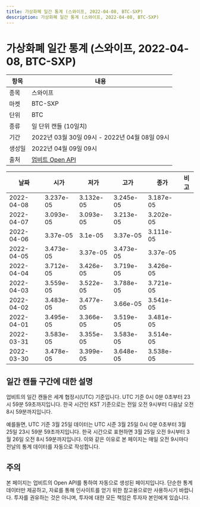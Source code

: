 ```yaml
---
title: 가상화폐 일간 통계 (스와이프, 2022-04-08, BTC-SXP)
description: 가상화폐 일간 통계 (스와이프, 2022-04-08, BTC-SXP)
---
```



가상화폐 일간 통계 (스와이프, 2022-04-08, BTC-SXP)
===

|항목|내용|
|--|--|
|종목|스와이프|
|마켓|BTC-SXP|
|단위|BTC|
|종류|일 단위 캔들 (10일치)|
|기간|2022년 03월 30일 09시 - 2022년 04월 08일 09시|
|생성일|2022년 04월 09일 09시|
|출처|[업비트 Open API](https://docs.upbit.com)|


|날짜|시가|저가|고가|종가|비고|
|--|--|--|--|--|--|
|2022-04-08|3.237e-05|3.132e-05|3.245e-05|3.187e-05|    |
|2022-04-07|3.093e-05|3.093e-05|3.213e-05|3.202e-05|    |
|2022-04-06|3.37e-05|3.1e-05|3.37e-05|3.111e-05|    |
|2022-04-05|3.473e-05|3.37e-05|3.473e-05|3.37e-05|    |
|2022-04-04|3.712e-05|3.426e-05|3.719e-05|3.426e-05|    |
|2022-04-03|3.559e-05|3.522e-05|3.788e-05|3.721e-05|    |
|2022-04-02|3.483e-05|3.477e-05|3.66e-05|3.541e-05|    |
|2022-04-01|3.495e-05|3.366e-05|3.519e-05|3.481e-05|    |
|2022-03-31|3.583e-05|3.355e-05|3.583e-05|3.514e-05|    |
|2022-03-30|3.478e-05|3.399e-05|3.648e-05|3.538e-05|    |


일간 캔들 구간에 대한 설명
---


업비트의 일간 캔들은 세계 협정시(UTC) 기준입니다. 
UTC 기준 0시 0분 0초부터 23시 59분 59초까지입니다. 
한국 시간인 KST 기준으로는 전일 오전 9시부터 다음날 오전 8시 59분까지입니다. 


예를들면, UTC 기준 3월 25일 데이터는 UTC 시준 3월 25일 0시 0분 0초부터 3월 25일 23시 59분 59초까지입니다. 
한국 시간으로 표현하면 3월 25일 오전 9시부터 3월 26일 오전 8시 59분까지입니다. 
이와 같은 이유로 본 페이지는 매일 오전 9시마다 전날의 통계 데이터를 자동으로 작성합니다. 


주의
---


본 페이지는 업비트의 Open API를 통하여 자동으로 생성된 페이지입니다. 
단순한 통계 데이터만 제공하고, 자료를 통해 인사이트를 얻기 위한 참고용으로만 사용하시기 바랍니다. 
투자를 권유하는 것은 아니며, 투자에 대한 모든 책임은 투자자 본인에게 있습니다. 
